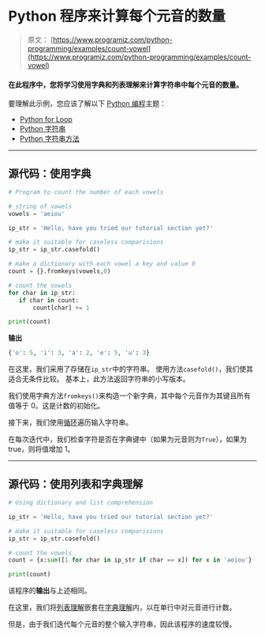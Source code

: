 # Python 程序来计算每个元音的数量

> 原文： [https://www.programiz.com/python-programming/examples/count-vowel](https://www.programiz.com/python-programming/examples/count-vowel)

#### 在此程序中，您将学习使用字典和列表理解来计算字符串中每个元音的数量。

要理解此示例，您应该了解以下 [Python 编程](/python-programming "Python tutorial")主题：

*   [Python for Loop](/python-programming/for-loop)
*   [Python 字符串](/python-programming/string)
*   [Python 字符串方法](/python-programming/strings-method)

* * *

## 源代码：使用字典

```py
# Program to count the number of each vowels

# string of vowels
vowels = 'aeiou'

ip_str = 'Hello, have you tried our tutorial section yet?'

# make it suitable for caseless comparisions
ip_str = ip_str.casefold()

# make a dictionary with each vowel a key and value 0
count = {}.fromkeys(vowels,0)

# count the vowels
for char in ip_str:
   if char in count:
       count[char] += 1

print(count) 
```

**输出**

```py
{'o': 5, 'i': 3, 'a': 2, 'e': 5, 'u': 3}

```

在这里，我们采用了存储在`ip_str`中的字符串。 使用方法`casefold()`，我们使其适合无条件比较。 基本上，此方法返回字符串的小写版本。

我们使用字典方法`fromkeys()`来构造一个新字典，其中每个元音作为其键且所有值等于 0。这是计数的初始化。

接下来，我们使用[循环](/python-programming/for-loop "Python for loop")遍历输入字符串。

在每次迭代中，我们检查字符是否在字典键中（如果为元音则为`True`），如果为 true，则将值增加 1。

* * *

## 源代码：使用列表和字典理解

```py
# Using dictionary and list comprehension

ip_str = 'Hello, have you tried our tutorial section yet?'

# make it suitable for caseless comparisions
ip_str = ip_str.casefold()

# count the vowels
count = {x:sum([1 for char in ip_str if char == x]) for x in 'aeiou'}

print(count) 
```

该程序的**输出**与上述相同。

在这里，我们将[列表理解](/python-programming/list)嵌套在[字典理解](/python-programming/dictionary "Dictionary in Python")内，以在单行中对元音进行计数。

但是，由于我们迭代每个元音的整个输入字符串，因此该程序的速度较慢。